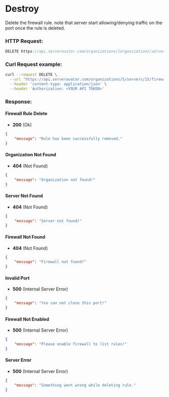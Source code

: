 # Destroy

Delete the firewall rule. note that server start allowing/denying traffic on the port once the rule is deleted.

### HTTP Request:

```js
DELETE https://api.serveravatar.com/organizations/{organization}/servers/{server}/firewall-rules/{firewall}
```

### Curl Request example:

```sh
curl --request DELETE \
  --url "https://api.serveravatar.com/organizations/5/servers/15/firewall-rules/869" \
  --header 'content-type: application/json' \
  --header 'Authorization: <YOUR API TOKEN>'
```

### Response:

#### Firewall Rule Delete
- __200__ (Ok)

```json
{
    "message": "Rule has been successfully removed."
}
```

#### Organization Not Found
- __404__ (Not Found)

```json
{
    "message": "Organization not found!"
}
```

#### Server Not Found
- __404__ (Not Found)

```json
{
    "message": "Server not found!"
}
```

#### Firewall Not Found
- __404__ (Not Found)

```json
{
    "message": "Firewall not found!"
}
```

#### Invalid Port
- __500__ (Internal Server Error)

```json
{
    "message": "You can not close this port!"
}
```

#### Firewall Not Enabled
- __500__ (Internal Server Error)

```json
{
    "message": "Please enable firewall to list rules!"
}
```

#### Server Error
- __500__ (Internal Server Error)

```json
{
    "message": "Something went wrong while deleting rule."
}
```